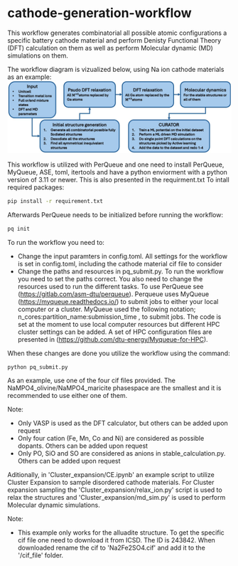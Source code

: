 # cathode-generation-workflow

This workflow generates combinatorial all possible atomic configurations a specific battery cathode material and perform Denisty Functional Theory (DFT) calculation on them as well as perform Molecular dynamic (MD) simulations on them.

The workflow diagram is vizualized below, using Na ion cathode materials as an example:
![plot](workflow.jpg)

This workflow is utilized with PerQueue and one need to install PerQueue, MyQueue, ASE, toml, itertools and have a python enviorment with a python version of 3.11 or newer. This is also presented in the requirment.txt
To intall required packages:
```bash
pip install -r requirement.txt
```

Afterwards PerQueue needs to be initialized before running the workflow:
```bash
pq init
```

To run the workflow you need to:
- Change the input paramters in config.toml. All settings for the workflow is set in config.toml, including the cathode material cif file to consider
- Change the paths and resources in pq_submit.py. To run the workflow you need to set the paths correct. You also need to change the resources used to run the different tasks. To use PerQueue see (https://gitlab.com/asm-dtu/perqueue). Perqueue uses MyQueue (https://myqueue.readthedocs.io/) to submit jobs to either your local computer or a cluster. MyQueue used the following notation;  n_cores:partition_name:submission_time , to submit jobs. The code is set at the moment to use local computer resources but different HPC cluster settings can be added. A set of HPC configuration files are presented in (https://github.com/dtu-energy/Myqueue-for-HPC). 

When these changes are done you utilize the workflow using the command:
```
python pq_submit.py
```
As an example, use one of the four cif files provided. The NaMPO4_olivine/NaMPO4_maricite phasespace are the smallest and it is recommended to use either one of them.

Note: 
- Only VASP is used as the DFT calculator, but others can be added upon request
- Only four cation (Fe, Mn, Co and Ni) are considered as possible dopants. Others can be added upon request
- Only PO, SiO and SO are considered as anions in stable_calculation.py. Others can be added upon request

Aditionally, in 'Cluster_expansion/CE.ipynb' an example script to utilize Cluster Expansion to sample disordered cathode materials. For Cluster expansion sampling the 'Cluster_expansion/relax_ion.py' script is used to relax the structures and 'Cluster_expansion/md_sim.py' is used to perform Molecular dynamic simulations.

Note:
- This example only works for the alluadite structure. To get the specific cif file one need to download it from ICSD. The ID is 243842. When downloaded rename the cif to 'Na2Fe2SO4.cif' and add it to the '/cif_file' folder.

